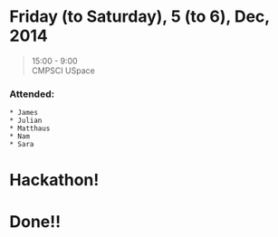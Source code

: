 # Friday (to Saturday), 5 (to 6), Dec, 2014  
> 15:00 - 9:00  
> CMPSCI USpace  

### Attended:  
	* James  
	* Julian  
	* Matthaus  
	* Nam  
	* Sara  
	
# Hackathon!  

# Done!!  